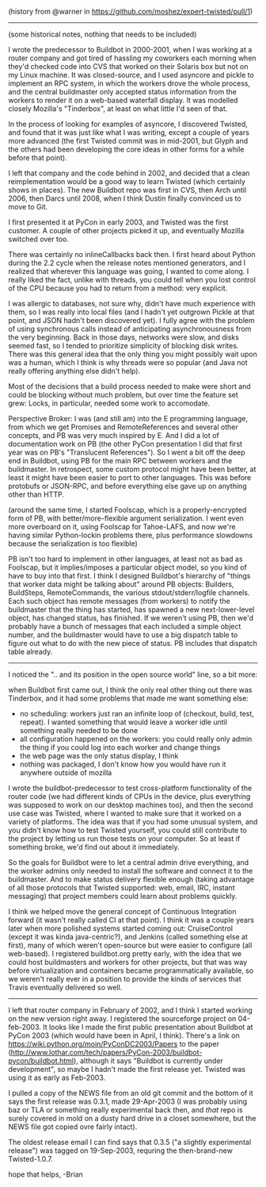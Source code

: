 (history from @warner in https://github.com/moshez/expert-twisted/pull/1)

---

(some historical notes, nothing that needs to be included)

I wrote the predecessor to Buildbot in 2000-2001, when I was working at a
router company and got tired of hassling my coworkers each morning when they'd
checked code into CVS that worked on their Solaris box but not on my Linux
machine. It was closed-source, and I used asyncore and pickle to implement an
RPC system, in which the workers drove the whole process, and the central
buildmaster only accepted status information from the workers to render it on a
web-based waterfall display. It was modelled closely Mozilla's "Tinderbox", at
least on what little I'd seen of that.

In the process of looking for examples of asyncore, I discovered Twisted, and
found that it was just like what I was writing, except a couple of years more
advanced (the first Twisted commit was in mid-2001, but Glyph and the others
had been developing the core ideas in other forms for a while before that
point).

I left that company and the code behind in 2002, and decided that a clean
reimplementation would be a good way to learn Twisted (which certainly shows in
places). The new Buildbot repo was first in CVS, then Arch until 2006, then
Darcs until 2008, when I think Dustin finally convinced us to move to Git.

I first presented it at PyCon in early 2003, and Twisted was the first
customer. A couple of other projects picked it up, and eventually Mozilla
switched over too.

There was certainly no inlineCallbacks back then. I first heard about Python
during the 2.2 cycle when the release notes mentioned generators, and I
realized that wherever this language was going, I wanted to come along. I
really liked the fact, unlike with threads, you could tell when you lost
control of the CPU because you had to return from a method: very explicit.

I was allergic to databases, not sure why, didn't have much experience with
them, so I was really into local files (and I hadn't yet outgrown Pickle at
that point, and JSON hadn't been discovered yet). I fully agree with the
problem of using synchronous calls instead of anticipating asynchronousness
from the very beginning. Back in those days, networks were slow, and disks
seemed fast, so I tended to prioritize simplicity of blocking disk writes.
There was this general idea that the only thing you might possibly wait upon
was a human, which I think is why threads were so popular (and Java not really
offering anything else didn't help).

Most of the decisions that a build process needed to make were short and could
be blocking without much problem, but over time the feature set grew: Locks, in
particular, needed some work to accomodate.

Perspective Broker: I was (and still am) into the E programming language, from
which we get Promises and RemoteReferences and several other concepts, and PB
was very much inspired by E. And I did a lot of documentation work on PB (the
other PyCon presentation I did that first year was on PB's "Translucent
References"). So I went a bit off the deep end in Buildbot, using PB for the
main RPC between workers and the buildmaster. In retrospect, some custom
protocol might have been better, at least it might have been easier to port to
other languages. This was before protobufs or JSON-RPC, and before everything
else gave up on anything other than HTTP.

(around the same time, I started Foolscap, which is a properly-encrypted form
of PB, with better/more-flexible argument serialization. I went even more
overboard on it, using Foolscap for Tahoe-LAFS, and now we're having similar
Python-lockin problems there, plus performance slowdowns because the
serialization is too flexible)

PB isn't too hard to implement in other languages, at least not as bad as
Foolscap, but it implies/imposes a particular object model, so you kind of have
to buy into that first. I think I designed Buildbot's hierarchy of "things that
worker data might be talking about" around PB objects: Builders, BuildSteps,
RemoteCommands, the various stdout/stderr/logfile channels. Each such object
has remote messages (from workers) to notify the buildmaster that the thing has
started, has spawned a new next-lower-level object, has changed status, has
finished. If we weren't using PB, then we'd probably have a bunch of messages
that each included a simple object number, and the buildmaster would have to
use a big dispatch table to figure out what to do with the new piece of status.
PB includes that dispatch table already.

---

I noticed the ".. and its position in the open source world" line, so a bit
more:

when Buildbot first came out, I think the only real other thing out there was
Tinderbox, and it had some problems that made me want something else:

*   no scheduling: workers just ran an infinite loop of (checkout, build, test, repeat). I wanted something that would leave a worker idle until something really needed to be done
*   all configuration happened on the workers: you could really only admin the thing if you could log into each worker and change things
*   the web page was the only status display, I think
*   nothing was packaged, I don't know how you would have run it anywhere outside of mozilla

I wrote the buildbot-predecessor to test cross-platform functionality of the
router code (we had different kinds of CPUs in the device, plus everything was
supposed to work on our desktop machines too), and then the second use case was
Twisted, where I wanted to make sure that it worked on a variety of platforms.
The idea was that if you had some unusual system, and you didn't know how to
test Twisted yourself, you could still contribute to the project by letting us
run those tests on your computer. So at least if something broke, we'd find out
about it immediately.

So the goals for Buildbot were to let a central admin drive everything, and the
worker admins only needed to install the software and connect it to the
buildmaster. And to make status delivery flexible enough (taking advantage of
all those protocols that Twisted supported: web, email, IRC, instant messaging)
that project members could learn about problems quickly.

I think we helped move the general concept of Continuous Integration forward
(it wasn't really called CI at that point). I think it was a couple years later
when more polished systems started coming out: CruiseControl (except it was
kinda java-centric?), and Jenkins (called something else at first), many of
which weren't open-source but were easier to configure (all web-based). I
registered buildbot.org pretty early, with the idea that we could host
buildmasters and workers for other projects, but that was way before
virtualization and containers became programmatically available, so we weren't
really ever in a position to provide the kinds of services that Travis
eventually delivered so well.

---


I left that router company in February of 2002, and I think I
started working on the new version right away. I registered the
sourceforge project on 04-feb-2003. It looks like I made the first
public presentation about Buildbot at PyCon 2003 (which would have
been in April, I think). There's a link on
https://wiki.python.org/moin/PyConDC2003/Papers to the paper
(http://www.lothar.com/tech/papers/PyCon-2003/buildbot-pycon/buildbot.html),
although it says "Buildbot is currently under development", so maybe
I hadn't made the first release yet. Twisted was using it as early
as Feb-2003.

I pulled a copy of the NEWS file from an old git commit and the
bottom of it says the first release was 0.3.1, made 29-Apr-2003 (I
was probably using baz or TLA or something really experimental back
then, and *that* repo is surely covered in mold on a dusty hard
drive in a closet somewhere, but the NEWS file got copied ovre
fairly intact).

The oldest release email I can find says that 0.3.5 ("a slightly
experimental release") was tagged on 19-Sep-2003, requring the
then-brand-new Twisted-1.0.7.

hope that helps,
 -Brian
